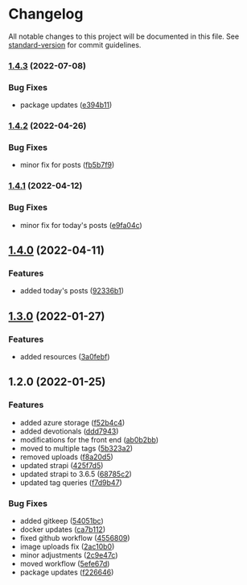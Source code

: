 # Changelog

All notable changes to this project will be documented in this file. See [standard-version](https://github.com/conventional-changelog/standard-version) for commit guidelines.

### [1.4.3](https://github.com/CandeeGenerations/tyler-candee-kjv-strapi/compare/v1.4.2...v1.4.3) (2022-07-08)


### Bug Fixes

* package updates ([e394b11](https://github.com/CandeeGenerations/tyler-candee-kjv-strapi/commit/e394b112bf0b6753c0885c8cd37118a7ccf2b27c))

### [1.4.2](https://github.com/CandeeGenerations/tyler-candee-kjv-strapi/compare/v1.4.1...v1.4.2) (2022-04-26)


### Bug Fixes

* minor fix for posts ([fb5b7f9](https://github.com/CandeeGenerations/tyler-candee-kjv-strapi/commit/fb5b7f958b2c7bbde9d803b250fd0960d4500fe7))

### [1.4.1](https://github.com/CandeeGenerations/tyler-candee-kjv-strapi/compare/v1.4.0...v1.4.1) (2022-04-12)


### Bug Fixes

* minor fix for today's posts ([e9fa04c](https://github.com/CandeeGenerations/tyler-candee-kjv-strapi/commit/e9fa04cfae01228bd6ec3bad1bfb05884ccf10bf))

## [1.4.0](https://github.com/CandeeGenerations/tyler-candee-kjv-strapi/compare/v1.3.0...v1.4.0) (2022-04-11)


### Features

* added today's posts ([92336b1](https://github.com/CandeeGenerations/tyler-candee-kjv-strapi/commit/92336b100895d569f3b5fe1d5aba78b2e52f9fa2))

## [1.3.0](https://github.com/CandeeGenerations/tyler-candee-kjv-strapi/compare/v1.2.0...v1.3.0) (2022-01-27)


### Features

* added resources ([3a0febf](https://github.com/CandeeGenerations/tyler-candee-kjv-strapi/commit/3a0febfc3ae30210a04b68ca9a149dd0c03fb2fb))

## 1.2.0 (2022-01-25)


### Features

* added azure storage ([f52b4c4](https://github.com/CandeeGenerations/tyler-candee-kjv-strapi/commit/f52b4c4945b8ea3b8568bb7d8a1e0b8ff2dc1315))
* added devotionals ([ddd7943](https://github.com/CandeeGenerations/tyler-candee-kjv-strapi/commit/ddd7943868cbeb20e84adf04e3e1c3daea5b9ac7))
* modifications for the front end ([ab0b2bb](https://github.com/CandeeGenerations/tyler-candee-kjv-strapi/commit/ab0b2bbaad3708e59c61f89046925c8138eb1ae9))
* moved to multiple tags ([5b323a2](https://github.com/CandeeGenerations/tyler-candee-kjv-strapi/commit/5b323a258ccdcd79ab611b0737c9373bf9fc38d3))
* removed uploads ([f8a20d5](https://github.com/CandeeGenerations/tyler-candee-kjv-strapi/commit/f8a20d5223a1d49ff8ed67f8e54d95809eac46b0))
* updated strapi ([425f7d5](https://github.com/CandeeGenerations/tyler-candee-kjv-strapi/commit/425f7d5dd5ebf34266a8cccf2d45bc9464f3de1b))
* updated strapi to 3.6.5 ([68785c2](https://github.com/CandeeGenerations/tyler-candee-kjv-strapi/commit/68785c27f8142ed92ada16a8a5d97855c5790b3d))
* updated tag queries ([f7d9b47](https://github.com/CandeeGenerations/tyler-candee-kjv-strapi/commit/f7d9b47688f6aac9431ae72157065c956dc7b560))


### Bug Fixes

* added gitkeep ([54051bc](https://github.com/CandeeGenerations/tyler-candee-kjv-strapi/commit/54051bcc0ad4b68552bcf992d14e7a7091574ac6))
* docker updates ([ca7b112](https://github.com/CandeeGenerations/tyler-candee-kjv-strapi/commit/ca7b112e438d8541c72637f238d106c58df844f9))
* fixed github workflow ([4556809](https://github.com/CandeeGenerations/tyler-candee-kjv-strapi/commit/4556809df90828c9c08925da21324b7fb2fb1e1b))
* image uploads fix ([2ac10b0](https://github.com/CandeeGenerations/tyler-candee-kjv-strapi/commit/2ac10b098f8389036122bcdeccb41adfce35085b))
* minor adjustments ([2c9e47c](https://github.com/CandeeGenerations/tyler-candee-kjv-strapi/commit/2c9e47caccda570ef27e9f7af7cada50d1cea64e))
* moved workflow ([5efe67d](https://github.com/CandeeGenerations/tyler-candee-kjv-strapi/commit/5efe67d8d772998851c9d181d6a6cf38148bc7c2))
* package updates ([f226646](https://github.com/CandeeGenerations/tyler-candee-kjv-strapi/commit/f2266460bb9bc172d98e0249164df0b791feaac8))
